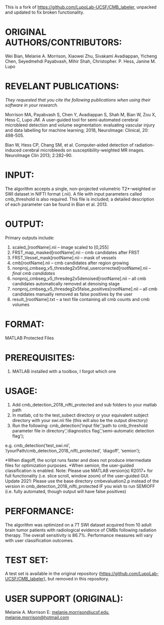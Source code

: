 This is a fork of https://github.com/LupoLab-UCSF/CMB_labeler, unpacked and updated to fix broken functionality.

# ORIGINAL AUTHORS/CONTRIBUTORS:
Wei Bian, Melanie A. Morrison, Xiaowei Zhu, Sivakami Avadiappan, Yicheng Chen, Seyedmehdi Payabvash, Mihir Shah, Christopher. P. Hess, Janine M. Lupo 

# REVELANT PUBLICATIONS: 
*They requested that you cite the following publications when using their software in your research.*

Morrison MA, Payabvash S, Chen Y, Avadiappan S, Shah M, Bian W, Zou X, Hess C, Lupo JM. A user-guided tool for semi-automated cerebral microbleed detection and volume segmentation: evaluating vascular injury and data labelling for machine learning; 2018, NeuroImage: Clinical, 20: 498-505.

Bian W, Hess CP, Chang SM, et al. Computer-aided detection of radiation-induced cerebral microbleeds on susceptibility-weighted MR images. NeuroImage Clin 2013; 2:282–90.

# INPUT: 
The algorithm accepts a single, non-projected volumetric T2*-weighted or SWI dataset in NIFTI format (.nii). 
A file with input parameters called cmb_threshold is also required. This file is included; a detailed description of each parameter can be found in Bian et al. 2013.

# OUTPUT: 
Primary outputs include:
1) scaled_[rootName].nii – image scaled to [0,255]
2) FRST_map_masked[rootName].nii – cmb candidates after FRST
3) FRST_Vessel_mask[rootName].nii – mask of vessels 
4) cmb[rootName].nii – cmb candidates after region growing 
5) nonproj_cmbseg_v5_thresdeg2x5final_usercorrected[rootName].nii – *final cmb candidates*
6) nonproj_cmbseg_v5_thresdeg2x5denoised[rootName].nii – all cmb candidates automatically removed at denoising stage
7) nonproj_cmbseg_v5_thresdeg2x5false_positives[rootName].nii – all cmb candidates manually removed as false positives by the user
8) result_[rootName].txt – a text file containing all cmb counts and cmb volumes
   
# FORMAT: 
MATLAB Protected Files 

# PREREQUISITES: 
1) MATLAB installed with a toolbox, I forgot which one

# USAGE: 
1) Add cmb_detection_2018_nifti_protected and sub folders to your matlab path
2) In matlab, cd to the test_subect directory or your equivalent subject directory with your swi.nii file (this will also be the output directory)
3) Run the following:
cmb_detection('input file','path to cmb_threshold parameter file in directory','diagnostics flag','semi-automatic detection flag');

e.g. 
cmb_detection(‘test_swi.nii’, ‘/yourPath/cmb_detection_2018_nifti_protected’, ‘diagoff’, ‘semion’);

*When diagoff, the script runs faster and does not produce intermediate files for optimization purposes.
*When semion, the user-guided classification is enabled.
Note: Please use MATLAB version(s) R2017+ for full functionality (i.e. slice scroll, window zoom) of the user-guided GUI. 
Update 2021: Please use the base directory cmbevaluation2.p instead of the version in cmb_detection_2018_nifti_protected IF you wish to run SEMIOFF (i.e. fully automated, though output will have false positives)

# PERFORMANCE: 
The algorithm was optimized on a 7T SWI dataset acquired from 10 adult brain tumor patients with radiological evidence of CMBs following radiation therapy. The overall sensitivity is 86.7%. Performance measures will vary with user classification outcomes.

# TEST SET: 
A test set is available in the original repository (https://github.com/LupoLab-UCSF/CMB_labeler), but removed in this repository. 

# USER SUPPORT (ORIGINAL):
Melanie A. Morrison 
E: melanie.morrison@ucsf.edu, melanie.morrison@hotmail.com
